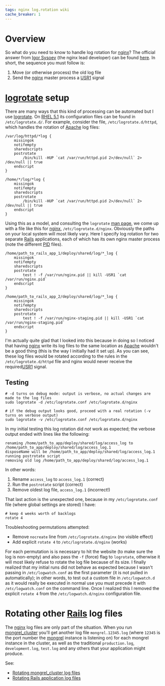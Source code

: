 ```yaml
---
tags: nginx log.rotation wiki
cache_breaker: 1
---
```


# Overview

So what do you need to know to handle log rotation for [nginx](/wiki/nginx)? The official answer from [Igor Sysoev](/wiki/Igor_Sysoev) (the nginx lead developer) can be found [here](http://www.ruby-forum.com/topic/134115). In short, the sequence you must follow is:

1.  Move (or otherwise process) the old log file
2.  Send the [nginx](/wiki/nginx) master process a [USR1](/wiki/USR1) signal

# [logrotate](/wiki/logrotate) setup

There are many ways that this kind of processing can be automated but I use [logrotate](/wiki/logrotate). On [RHEL 5.1](/wiki/RHEL_5.1) its configuration files can be found in `/etc/logrotate.d/`. For example, consider the file, `/etc/logrotate.d/httpd`, which handles the rotation of [Apache](/wiki/Apache) log files:

    /var/log/httpd/*log {
        missingok
        notifempty
        sharedscripts
        postrotate
            /bin/kill -HUP `cat /var/run/httpd.pid 2>/dev/null` 2> /dev/null || true
        endscript
    }

    /home/*/log/*log {
        missingok
        notifempty
        sharedscripts
        postrotate
            /bin/kill -HUP `cat /var/run/httpd.pid 2>/dev/null` 2> /dev/null || true
        endscript
    }

Using this as a model, and consulting the `logrotate` [man page](/wiki/man_page), we come up with a file like this for [nginx](/wiki/nginx), `/etc/logrotate.d/nginx`. Obviously the paths on your local system will most likely vary. Here I specify log rotation for two separate [Rails](/wiki/Rails) applications, each of which has its own nginx master process (note the different [PID](/wiki/PID) files).

    /home/path_to_rails_app_1/deploy/shared/log/*_log {
        missingok
        notifempty
        sharedscripts
        postrotate
            test ! -f /var/run/nginx.pid || kill -USR1 `cat /var/run/nginx.pid`
        endscript
    }

    /home/path_to_rails_app_2/deploy/shared/log/*_log {
        missingok
        notifempty
        sharedscripts
        postrotate
            test ! -f /var/run/nginx-staging.pid || kill -USR1 `cat /var/run/nginx-staging.pid`
        endscript
    }

I'm actually quite glad that I looked into this because in doing so I noticed that having [nginx](/wiki/nginx) write its log files to the same location as [Apache](/wiki/Apache) wouldn't be a good thing (this is the way I initially had it set up). As you can see, these log files would be rotated according to the rules in the `/etc/logrotate.d/httpd` file and nginx would never receive the required[USR1](/wiki/USR1) signal.

## Testing

    # -d turns on debug mode: output is verbose, no actual changes are made to the log files
    sudo logrotate -d /etc/logrotate.conf /etc/logrotate.d/nginx

    # if the debug output looks good, proceed with a real rotation (-v turns on verbose output)
    sudo logrotate -v /etc/logrotate.conf /etc/logrotate.d/nginx

In my initial testing this log rotation did _not_ work as expected; the verbose output ended with lines like the following:

    renaming /home/path_to_app/deploy/shared/log/access_log to /home/path_to_app/deploy/shared/log/access_log.1
    disposeName will be /home/path_to_app/deploy/shared/log/access_log.1
    running postrotate script
    removing old log /home/path_to_app/deploy/shared/log/access_log.1

In other words:

1.  Rename `access_log` to `access_log.1` (correct)
2.  Run the `postrotate` script (correct)
3.  Remove oldest log file, `access_log.1` (incorrect!)

That last action is the unexpected one, because in my `/etc/logrotate.conf` file (where global settings are stored) I have:

    # keep 4 weeks worth of backlogs
    rotate 4

Troubleshooting permutations attempted:

-   Remove `nocreate` line from `/etc/logrotate.d/nginx` (no visible effect)
-   Add explicit `rotate 4` to `/etc/logrotate.d/nginx` (works)

For each permutation is is necessary to hit the website (to make sure the log is non-empty) and also pass the `-f` (force) flag to `logrotate`, otherwise it will most likely refuse to rotate the log file because of its size. I finally realized that my initial runs did not behave as expected because I wasn't passing in `/etc/logwatch.conf` as the first parameter (it is not pulled in automatically); in other words, to test out a custom file in `/etc/logwatch.d` as it would really be executed in normal use you must precede it with `/etc/logwatch.conf` on the command line. Once I realized this I removed the explicit `rotate 4` from the `/etc/logwatch.d/nginx` configuration file.

# Rotating other [Rails](/wiki/Rails) log files

The [nginx](/wiki/nginx) log files are only part of the situation. When you run [mongrel_cluster](/wiki/mongrel_cluster) you'll get another log file `mongrel.12345.log` (where `12345` is the port number the [mongrel](/wiki/mongrel) instance is listening on) for each mongrel instance in the cluster, as well as the traditional `production.log`, `development.log`, `test.log` and any others that your application might produce.

See:

-   [Rotating mongrel_cluster log files](/wiki/Rotating_mongrel_cluster_log_files)
-   [Rotating Rails application log files](/wiki/Rotating_Rails_application_log_files)
